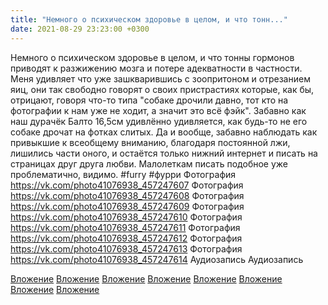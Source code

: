 ```yaml
---
title: "Немного о психическом здоровье в целом, и что тонн..."
date: 2021-08-29 23:23:00 +0300
---
```


Немного о психическом здоровье в целом, и что тонны гормонов приводят к разжижению мозга и потере адекватности в частности.
Меня удивляет что уже зашкварившись с зоопритоном и отрезанием яиц, они так свободно говорят о своих пристрастиях которые, как бы, отрицают, говоря что-то типа "собаке дрочили давно, тот кто на фотографии к нам уже не ходит, а значит это всё фэйк".
Забавно как наш дурачёк Балто 16,5см удивлённо удивляется, как будь-то не его собаке дрочат на фотках слитых.
Да и вообще, забавно наблюдать как привыкшие к всеобщему вниманию, благодаря постоянной лжи, лишились части оного, и остаётся только нижний интернет и писать на страницах друг друга любви. Малолеткам писать подобное уже проблематично, видимо.
#furry #фурри
Фотография
<a class="vk-attach" href="https://vk.com/photo41076938_457247607">https://vk.com/photo41076938_457247607</a>
Фотография
<a class="vk-attach" href="https://vk.com/photo41076938_457247608">https://vk.com/photo41076938_457247608</a>
Фотография
<a class="vk-attach" href="https://vk.com/photo41076938_457247609">https://vk.com/photo41076938_457247609</a>
Фотография
<a class="vk-attach" href="https://vk.com/photo41076938_457247610">https://vk.com/photo41076938_457247610</a>
Фотография
<a class="vk-attach" href="https://vk.com/photo41076938_457247611">https://vk.com/photo41076938_457247611</a>
Фотография
<a class="vk-attach" href="https://vk.com/photo41076938_457247612">https://vk.com/photo41076938_457247612</a>
Фотография
<a class="vk-attach" href="https://vk.com/photo41076938_457247613">https://vk.com/photo41076938_457247613</a>
Фотография
<a class="vk-attach" href="https://vk.com/photo41076938_457247614">https://vk.com/photo41076938_457247614</a>
Аудиозапись
Аудиозапись

<a class="vk-attach" href="https://vk.com/photo41076938_457247607">Вложение</a>
<a class="vk-attach" href="https://vk.com/photo41076938_457247608">Вложение</a>
<a class="vk-attach" href="https://vk.com/photo41076938_457247609">Вложение</a>
<a class="vk-attach" href="https://vk.com/photo41076938_457247610">Вложение</a>
<a class="vk-attach" href="https://vk.com/photo41076938_457247611">Вложение</a>
<a class="vk-attach" href="https://vk.com/photo41076938_457247612">Вложение</a>
<a class="vk-attach" href="https://vk.com/photo41076938_457247613">Вложение</a>
<a class="vk-attach" href="https://vk.com/photo41076938_457247614">Вложение</a>
